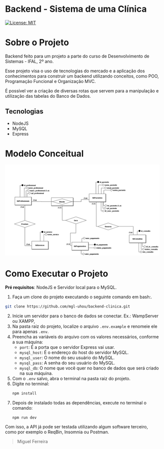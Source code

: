 #   Backend - Sistema de uma Clínica
[![License: MIT](https://img.shields.io/badge/License-MIT-green.svg)](https://github.com/mgl-uhou/backend-clinica/blob/main/LICENSE)

# Sobre o Projeto
Backend feito para um projeto a parte do curso de Desenvolvimento de Sistemas - IFAL, 2º ano.

Esse projeto visa o uso de tecnologias do mercado e a aplicação dos conhecimentos para construir um backend utilizando conceitos, como POO, Programação Funcional e Organização MVC.

É possível ver a criação de diversas rotas que servem para a manipulação e utilização das tabelas do Banco de Dados.

## Tecnologias
- NodeJS
- MySQL
- Express

# Modelo Conceitual
![Modelo Conceitual](./assets/modelo_conceitual_clinica.png)

# Como Executar o Projeto
**Pré requisitos**: NodeJS e Servidor local para o MySQL.

1. Faça um clone do projeto executando o seguinte comando em bash:.
  ```bash
  git clone https://github.com/mgl-uhou/backend-clinica.git
  ```
2. Inicie um servidor para o banco de dados se conectar. Ex.: WampServer ou XAMPP,
3. Na pasta raiz do projeto, localize o arquivo `.env.example` e renomeie ele para apenas `.env`.
4. Preencha as variáveis do arquivo com os valores necessários, conforme a sua máquina:
   - `port`: É a porta que o servidor Express vai usar.
   - `mysql_host`: É o endereço do host do servidor MySQL.
   - `mysql_user`: O nome do seu usuário do MySQL.
   - `mysql_pass`: A senha do seu usuário do MySQL.
   - `mysql_db`: O nome que você quer no banco de dados que será criado na sua máquina.
5. Com o `.env` salvo, abra o terminal na pasta raiz do projeto.
6. Digite no terminal:
   ```powershell
   npm install
   ```
7. Depois de instalado todas as dependências, execute no terminal o comando:
   ```powershell
   npm run dev
   ```

Com isso, a API já pode ser testada utilizando algum software terceiro, como por exemplo o ReqBin, Insomnia ou Postman.

> Miguel Ferreira
